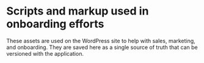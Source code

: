 # Scripts and markup used in onboarding efforts

These assets are used on the WordPress site to help with sales, marketing, and onboarding.
They are saved here as a single source of truth that can be versioned with the application.
